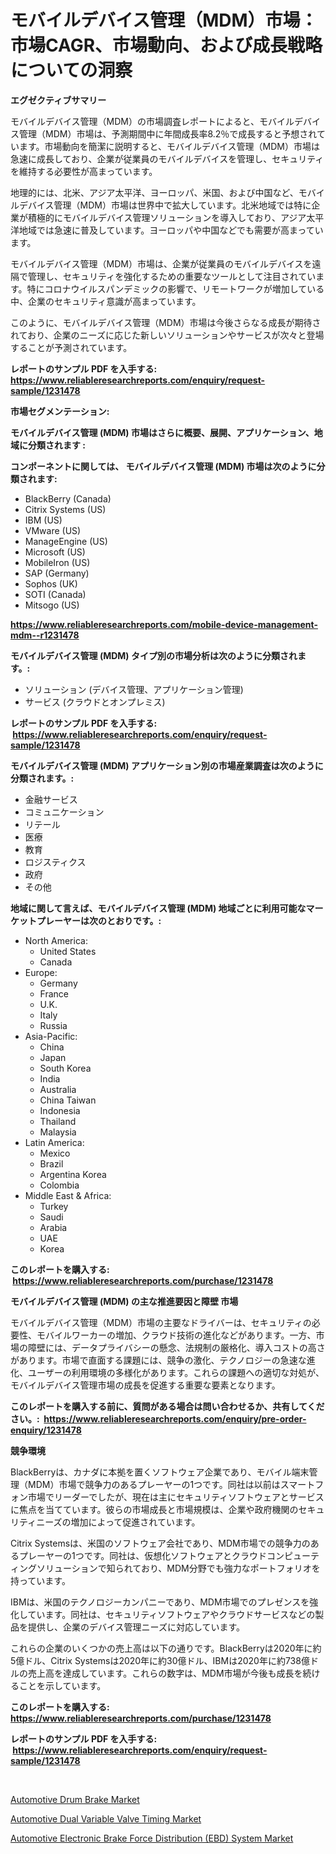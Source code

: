 <p><h1>モバイルデバイス管理（MDM）市場：市場CAGR、市場動向、および成長戦略についての洞察</h1></p><p><strong>エグゼクティブサマリー</strong></p>
<p><p>モバイルデバイス管理（MDM）の市場調査レポートによると、モバイルデバイス管理（MDM）市場は、予測期間中に年間成長率8.2％で成長すると予想されています。市場動向を簡潔に説明すると、モバイルデバイス管理（MDM）市場は急速に成長しており、企業が従業員のモバイルデバイスを管理し、セキュリティを維持する必要性が高まっています。</p><p>地理的には、北米、アジア太平洋、ヨーロッパ、米国、および中国など、モバイルデバイス管理（MDM）市場は世界中で拡大しています。北米地域では特に企業が積極的にモバイルデバイス管理ソリューションを導入しており、アジア太平洋地域では急速に普及しています。ヨーロッパや中国などでも需要が高まっています。</p><p>モバイルデバイス管理（MDM）市場は、企業が従業員のモバイルデバイスを遠隔で管理し、セキュリティを強化するための重要なツールとして注目されています。特にコロナウイルスパンデミックの影響で、リモートワークが増加している中、企業のセキュリティ意識が高まっています。</p><p>このように、モバイルデバイス管理（MDM）市場は今後さらなる成長が期待されており、企業のニーズに応じた新しいソリューションやサービスが次々と登場することが予測されています。</p></p>
<p><strong>レポートのサンプル PDF を入手する: <a href="https://www.reliableresearchreports.com/enquiry/request-sample/1231478">https://www.reliableresearchreports.com/enquiry/request-sample/1231478</a></strong></p>
<p><strong>市場セグメンテーション:</strong></p>
<p><strong> モバイルデバイス管理 (MDM) 市場はさらに概要、展開、アプリケーション、地域に分類されます :</strong></p>
<p><strong>コンポーネントに関しては、 モバイルデバイス管理 (MDM) 市場は次のように分類されます: &nbsp;</strong></p>
<p><ul><li>BlackBerry (Canada)</li><li>Citrix Systems (US)</li><li>IBM (US)</li><li>VMware (US)</li><li>ManageEngine (US)</li><li>Microsoft (US)</li><li>MobileIron (US)</li><li>SAP (Germany)</li><li>Sophos (UK)</li><li>SOTI (Canada)</li><li>Mitsogo (US)</li></ul></p>
<p><strong><a href="https://www.reliableresearchreports.com/mobile-device-management-mdm--r1231478">https://www.reliableresearchreports.com/mobile-device-management-mdm--r1231478</a></strong></p>
<p><strong> モバイルデバイス管理 (MDM) タイプ別の市場分析は次のように分類されます。:</strong></p>
<p><ul><li>ソリューション (デバイス管理、アプリケーション管理)</li><li>サービス (クラウドとオンプレミス)</li></ul></p>
<p><strong>レポートのサンプル PDF を入手する: &nbsp;<a href="https://www.reliableresearchreports.com/enquiry/request-sample/1231478">https://www.reliableresearchreports.com/enquiry/request-sample/1231478</a></strong></p>
<p><strong> モバイルデバイス管理 (MDM) アプリケーション別の市場産業調査は次のように分類されます。:</strong></p>
<p><ul><li>金融サービス</li><li>コミュニケーション</li><li>リテール</li><li>医療</li><li>教育</li><li>ロジスティクス</li><li>政府</li><li>その他</li></ul></p>
<p><strong>地域に関して言えば、モバイルデバイス管理 (MDM) 地域ごとに利用可能なマーケットプレーヤーは次のとおりです。:</strong></p>
<p><ul>
    <li>
        North America:
        <ul>
            <li>United States</li>
            <li>Canada</li>
        </ul>
    </li>
    <li>
        Europe:
        <ul>
            <li>Germany</li>
            <li>France</li>
            <li>U.K.</li>
            <li>Italy</li>
            <li>Russia</li>
        </ul>
    </li>
    <li>
        Asia-Pacific:
        <ul>
            <li>China</li>
            <li>Japan</li>
            <li>South Korea</li>
            <li>India</li>
            <li>Australia</li>
            <li>China Taiwan</li>
            <li>Indonesia</li>
            <li>Thailand</li>
            <li>Malaysia</li>
        </ul>
    </li>
    <li>
        Latin America:
        <ul>
            <li>Mexico</li>
            <li>Brazil</li>
            <li>Argentina Korea</li>
            <li>Colombia</li>
        </ul>
    </li>
    <li>
        Middle East & Africa:
        <ul>
            <li>Turkey</li>
            <li>Saudi</li>
            <li>Arabia</li>
            <li>UAE</li>
            <li>Korea</li>
        </ul>
    </li>
    </ul></p>
<p><strong>このレポートを購入する: &nbsp;<a href="https://www.reliableresearchreports.com/purchase/1231478">https://www.reliableresearchreports.com/purchase/1231478</a></strong></p>
<p><strong>モバイルデバイス管理 (MDM) の主な推進要因と障壁 市場</strong></p>
<p><p>モバイルデバイス管理（MDM）市場の主要なドライバーは、セキュリティの必要性、モバイルワーカーの増加、クラウド技術の進化などがあります。一方、市場の障壁には、データプライバシーの懸念、法規制の厳格化、導入コストの高さがあります。市場で直面する課題には、競争の激化、テクノロジーの急速な進化、ユーザーの利用環境の多様化があります。これらの課題への適切な対処が、モバイルデバイス管理市場の成長を促進する重要な要素となります。</p></p>
<p><strong>このレポートを購入する前に、質問がある場合は問い合わせるか、共有してください。:&nbsp; <a href="https://www.reliableresearchreports.com/enquiry/pre-order-enquiry/1231478">https://www.reliableresearchreports.com/enquiry/pre-order-enquiry/1231478</a></strong></p>
<p><strong>競争環境</strong></p>
<p><p>BlackBerryは、カナダに本拠を置くソフトウェア企業であり、モバイル端末管理（MDM）市場で競争力のあるプレーヤーの1つです。同社は以前はスマートフォン市場でリーダーでしたが、現在は主にセキュリティソフトウェアとサービスに焦点を当てています。彼らの市場成長と市場規模は、企業や政府機関のセキュリティニーズの増加によって促進されています。</p><p>Citrix Systemsは、米国のソフトウェア会社であり、MDM市場での競争力のあるプレーヤーの1つです。同社は、仮想化ソフトウェアとクラウドコンピューティングソリューションで知られており、MDM分野でも強力なポートフォリオを持っています。</p><p>IBMは、米国のテクノロジーカンパニーであり、MDM市場でのプレゼンスを強化しています。同社は、セキュリティソフトウェアやクラウドサービスなどの製品を提供し、企業のデバイス管理ニーズに対応しています。</p><p>これらの企業のいくつかの売上高は以下の通りです。BlackBerryは2020年に約5億ドル、Citrix Systemsは2020年に約30億ドル、IBMは2020年に約738億ドルの売上高を達成しています。これらの数字は、MDM市場が今後も成長を続けることを示しています。</p></p>
<p><strong>このレポートを購入する: &nbsp; <a href="https://www.reliableresearchreports.com/purchase/1231478">https://www.reliableresearchreports.com/purchase/1231478</a></strong></p>
<p><strong>レポートのサンプル PDF を入手する: &nbsp;<a href="https://www.reliableresearchreports.com/enquiry/request-sample/1231478">https://www.reliableresearchreports.com/enquiry/request-sample/1231478</a></strong><strong></strong></p>
<p>&nbsp;</p>
<p><p><a href="https://www.linkedin.com/pulse/automotive-drum-brake-market-furnish-information-size-share-dynamics-zdvuc?trackingId=6L4zw4NxaNHQQbmbX4Xpjw%3D%3D">Automotive Drum Brake Market</a></p><p><a href="https://www.linkedin.com/pulse/automotive-dual-variable-valve-timing-market-size-share-amp-xa15c?trackingId=hr1INx4EyOR399l3k2py4g%3D%3D">Automotive Dual Variable Valve Timing Market</a></p><p><a href="https://www.linkedin.com/pulse/automotive-electronic-brake-force-distribution-ebd-system-avjye?trackingId=P0SceDUI4bWWK2o%2BrAPOTw%3D%3D">Automotive Electronic Brake Force Distribution (EBD) System Market</a></p></p>